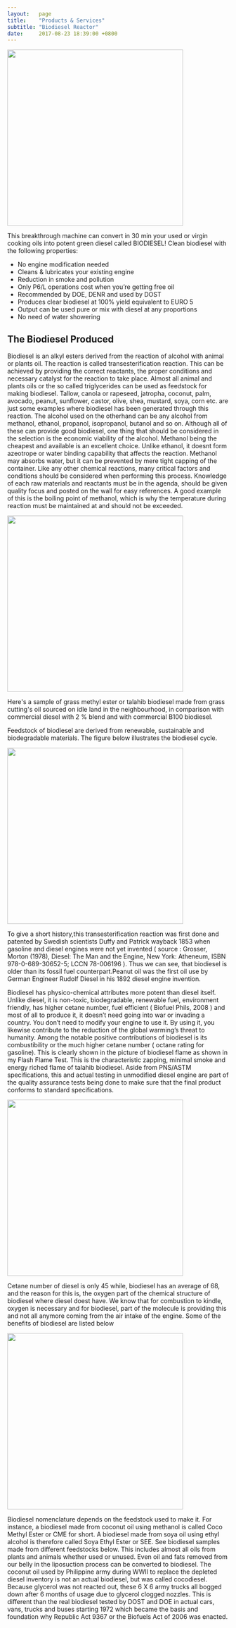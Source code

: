 ```yaml
---
layout:   page
title:    "Products & Services"
subtitle: "Biodiesel Reactor"
date:     2017-08-23 18:39:00 +0800
---
```


<img src="{{ site.baseurl }}{% link images/slide03.jpg %}" alt="" style="width:400px;height:auto;"/>

This breakthrough machine can convert in 30 min your used or virgin cooking oils into potent green diesel called BIODIESEL! Clean biodiesel with the following properties:

* No engine modification needed
* Cleans & lubricates your existing engine
* Reduction in smoke and pollution
* Only P6/L operations cost when you’re getting free oil
* Recommended by DOE, DENR and used by DOST
* Produces clear biodiesel at 100% yield equivalent to EURO 5
* Output can be used pure or mix with diesel at any proportions
* No need of water showering

## The Biodiesel Produced

Biodiesel is an alkyl esters derived from the reaction of alcohol with animal or  plants oil. The reaction is called transesterification reaction. This can be achieved by providing the correct reactants, the proper conditions and necessary catalyst for the reaction to take place. Almost all animal and plants oils or the so called triglycerides can be used as feedstock for making biodiesel. Tallow, canola or rapeseed, jatropha, coconut, palm, avocado, peanut, sunflower, castor, olive, shea, mustard, soya, corn etc. are just some examples where biodiesel has been generated through this reaction. The alcohol used on the otherhand can be any alcohol from methanol, ethanol, propanol, isopropanol, butanol and so on. Although all of these can provide good biodiesel, one thing that should be  considered in the selection is the economic viability of the alcohol. Methanol being the cheapest and available is an excellent choice. Unlike ethanol, it doesnt form azeotrope or water binding capability that affects the reaction. Methanol may absorbs water, but it can be prevented by mere tight capping of the container. Like any other chemical reactions, many critical factors and conditions should be considered when performing this process. Knowledge of each raw materials and reactants must be in the agenda, should be given quality focus and posted on the wall for easy references. A good example of this is the boiling point of methanol, which is why the temperature during reaction must be maintained at and should not be exceeded.    

<img src="{{ site.baseurl }}{% link images/products01.png %}" alt="" style="width:400px;height:auto;"/>

Here's a sample of grass methyl ester or talahib biodiesel made from grass cutting's oil sourced on idle land in the neighbourhood, in comparison with commercial diesel with 2 % blend and with commercial B100 biodiesel.

Feedstock of biodiesel are derived from renewable, sustainable and biodegradable materials. The figure below illustrates the biodiesel cycle. 

<img src="{{ site.baseurl }}{% link images/slide02.jpg %}" alt="" style="width:400px;height:auto;"/>

To give a short history,this transesterification reaction was first done and patented by Swedish scientists Duffy and Patrick wayback 1853 when gasoline and diesel engines were not yet invented ( source : Grosser, Morton (1978), Diesel: The Man and the Engine, New York: Atheneum, ISBN 978-0-689-30652-5; LCCN 78-006196 ). Thus we can see, that biodiesel is older than its fossil fuel counterpart.Peanut oil was the first oil use by German Engineer Rudolf Diesel in his 1892 diesel engine invention.

Biodiesel has physico-chemical attributes more potent than diesel itself. Unlike diesel, it is non-toxic, biodegradable, renewable fuel, environment friendly, has  higher cetane number, fuel efficient ( Biofuel Phils, 2008 ) and most of all to produce it, it doesn’t need going into war or invading a country. You don’t need to modify your engine to use it. By using it, you likewise contribute to the reduction of the global warming’s threat to humanity. Among the notable positive contributions of biodiesel is its combustibility or the much higher cetane number ( octane rating for gasoline). This is clearly shown in the picture of biodiesel flame as shown in my Flash Flame Test. This is the characteristic zapping, minimal smoke and energy riched flame of talahib biodiesel. Aside from PNS/ASTM specifications, this and actual testing in unmodified diesel engine are part of the quality assurance tests being done to make sure that the final product conforms to standard specifications.

<img src="{{ site.baseurl }}{% link images/slide04.jpg %}" alt="" style="width:400px;height:auto;"/>

Cetane number of diesel is only 45 while, biodiesel has an average of 68, and the reason for this is,  the oxygen part of the chemical structure of biodiesel where diesel doest have.  We know that for combustion to kindle, oxygen is necessary and for biodiesel, part of the molecule is providing this and not all anymore coming from the air intake of the engine. Some of the benefits of biodiesel are listed below

<img src="{{ site.baseurl }}{% link images/slide01.jpg %}" alt="" style="width:400px;height:auto;"/>

Biodiesel nomenclature depends on the feedstock used to make it. For instance, a biodiesel made from coconut oil using methanol is called Coco Methyl Ester or CME for short. A biodiesel made from soya oil using ethyl alcohol is therefore called Soya Ethyl Ester or SEE. See biodiesel samples made from different feedstocks below. This includes almost all oils from plants and animals whether used or unused. Even oil and fats removed from our belly in the liposuction process can be converted to biodiesel. The coconut oil used by Philippine army during WWII to replace the depleted diesel inventory is not an  actual biodiesel, but was called cocodiesel. Because glycerol was not reacted out, these 6 X 6 army trucks all bogged down after 6 months of usage due to glycerol clogged nozzles. This is different than the real biodiesel tested by DOST and DOE in actual cars, vans, trucks and buses starting 1972 which became the basis and foundation why Republic Act 9367 or the Biofuels Act of 2006 was enacted. 
